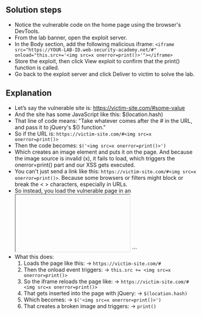 ## Solution steps

- Notice the vulnerable code on the home page using the browser's DevTools.
- From the lab banner, open the exploit server.
- In the Body section, add the following malicious iframe: `<iframe src="https://YOUR-LAB-ID.web-security-academy.net/#" onload="this.src+='<img src=x onerror=print()>'"></iframe>`
- Store the exploit, then click View exploit to confirm that the print() function is called.
- Go back to the exploit server and click Deliver to victim to solve the lab.

## Explanation
- Let’s say the vulnerable site is: https://victim-site.com/#some-value
- And the site has some JavaScript like this: $(location.hash)
- That line of code means: "Take whatever comes after the # in the URL, and pass it to jQuery's $() function."
- So if the URL is: `https://victim-site.com/#<img src=x onerror=print()>`
- Then the code becomes: `$('<img src=x onerror=print()>')`
- Which creates an image element and puts it on the page. And because the image source is invalid (x), it fails to load, which triggers the onerror=print() part and our XSS gets executed.
- You can't just send a link like this: `https://victim-site.com/#<img src=x onerror=print()>`. Because some browsers or filters might block or break the < > characters, especially in URLs.
- So instead, you load the vulnerable page in an <iframe> and dynamically change its src from JavaScript inside your exploit.
  <pre> ```html <iframe src="https://victim-site.com/#" onload="this.src+='<img src=x onerror=print()>'"> </iframe> ``` </pre>
- What this does:
  1. Loads the page like this:
  → `https://victim-site.com/#`
  2. Then the onload event triggers:
  → `this.src += <img src=x onerror=print()>`
  3. So the iframe reloads the page like:
  → `https://victim-site.com/#<img src=x onerror=print()>`
  4. That gets inserted into the page with jQuery:
  → `$(location.hash)`
  5. Which becomes:
  → `$('<img src=x onerror=print()>')`
  6. That creates a broken image and triggers:
  → `print()`
